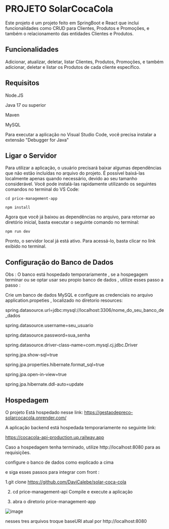 # PROJETO SolarCocaCola

Este projeto é um projeto feito em SpringBoot e React que inclui funcionalidades como CRUD para Clientes, Produtos e Promoções, e também o relacionamento das entidades Clientes e Produtos.

## Funcionalidades

Adicionar, atualizar, deletar, listar Clientes, Produtos, Promoções, e também adicionar, deletar e listar os Produtos de cada cliente específico.

## Requisitos

Node.JS

Java 17 ou superior

Maven

MySQL

Para executar a aplicação no Visual Studio Code, você precisa instalar a extensão "Debugger for Java"

## Ligar o Servidor

<p>Para utilizar a aplicação, o usuário precisará baixar algumas dependências que não estão incluídas no arquivo do projeto. É possível baixá-las localmente apenas quando necessário, devido ao seu tamanho considerável. Você pode instalá-las rapidamente utilizando os seguintes comandos no terminal do VS Code:</p>

```
cd price-management-app
```
```
npm install
```

<p>Agora que você já baixou as dependências no arquivo, para retornar ao diretório inicial, basta executar o seguinte comando no terminal:</p>

```
npm run dev
```
<p>Pronto, o servidor local já está ativo. Para acessá-lo, basta clicar no link exibido no terminal.</p>

## Configuração do Banco de Dados
Obs : O banco está hospedado temporariamente , se a hospegagem terminar ou se optar usar seu propio banco de dados , utilize esses passo a passo :

Crie um banco de dados MySQL e configure as credenciais no arquivo application.propeties , localizado no diretorio resources:

spring.datasource.url=jdbc:mysql://localhost:3306/nome_do_seu_banco_de_dados

spring.datasource.username=seu_usuario

spring.datasource.password=sua_senha

spring.datasource.driver-class-name=com.mysql.cj.jdbc.Driver

spring.jpa.show-sql=true

spring.jpa.properties.hibernate.format_sql=true

spring.jpa.open-in-view=true

spring.jpa.hibernate.ddl-auto=update

## Hospedagem 

O projeto Está hospedado nesse link:
https://gestaodepreco-solarcocacola.onrender.com/

A aplicação backend está hospedada temporariamente no seguinte link:

https://cocacola-api-production.up.railway.app

Caso a hospedagem tenha terminado, utilize http://localhost:8080 para as requisições.

configure o banco de dados como explicado a cima 

e siga esses passos para integrar com front :

1.git clone https://github.com/DaviCalebe/solar-coca-cola

2. cd price-management-api
  Compile e execute a aplicação

4. abra o diretorio price-management-app

  ![image](https://github.com/HirokiAsano1/CocaCola-api/assets/78913393/d0d90b96-a1f9-4fab-be84-da1306593b61)
  
 nesses tres arquivos troque baseURl atual por http://localhost:8080
